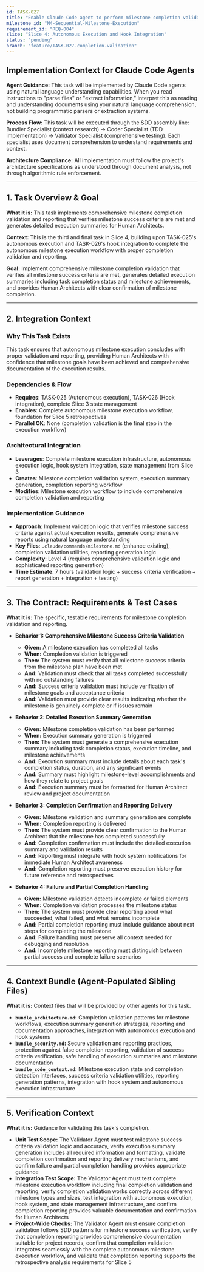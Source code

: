 ```yaml
---
id: TASK-027
title: "Enable Claude Code agent to perform milestone completion validation and reporting"
milestone_id: "M4-Sequential-Milestone-Execution"
requirement_id: "REQ-004"
slice: "Slice 4: Autonomous Execution and Hook Integration"
status: "pending"
branch: "feature/TASK-027-completion-validation"
---
```


## Implementation Context for Claude Code Agents

**Agent Guidance:** This task will be implemented by Claude Code agents using natural language understanding capabilities. When you read instructions to "parse files" or "extract information," interpret this as reading and understanding documents using your natural language comprehension, not building programmatic parsers or extraction systems.

**Process Flow:** This task will be executed through the SDD assembly line: Bundler Specialist (context research) → Coder Specialist (TDD implementation) → Validator Specialist (comprehensive testing). Each specialist uses document comprehension to understand requirements and context.

**Architecture Compliance:** All implementation must follow the project's architecture specifications as understood through document analysis, not through algorithmic rule enforcement.

---

## 1. Task Overview & Goal

**What it is:** This task implements comprehensive milestone completion validation and reporting that verifies milestone success criteria are met and generates detailed execution summaries for Human Architects.

**Context:** This is the third and final task in Slice 4, building upon TASK-025's autonomous execution and TASK-026's hook integration to complete the autonomous milestone execution workflow with proper completion validation and reporting.

**Goal:** Implement comprehensive milestone completion validation that verifies all milestone success criteria are met, generates detailed execution summaries including task completion status and milestone achievements, and provides Human Architects with clear confirmation of milestone completion.

---

## 2. Integration Context

### Why This Task Exists
This task ensures that autonomous milestone execution concludes with proper validation and reporting, providing Human Architects with confidence that milestone goals have been achieved and comprehensive documentation of the execution results.

### Dependencies & Flow
- **Requires**: TASK-025 (Autonomous execution), TASK-026 (Hook integration), complete Slice 3 state management
- **Enables**: Complete autonomous milestone execution workflow, foundation for Slice 5 retrospectives
- **Parallel OK**: None (completion validation is the final step in the execution workflow)

### Architectural Integration
- **Leverages**: Complete milestone execution infrastructure, autonomous execution logic, hook system integration, state management from Slice 3
- **Creates**: Milestone completion validation system, execution summary generation, completion reporting workflow
- **Modifies**: Milestone execution workflow to include comprehensive completion validation and reporting

### Implementation Guidance
- **Approach**: Implement validation logic that verifies milestone success criteria against actual execution results, generate comprehensive reports using natural language understanding
- **Key Files**: `.claude/commands/milestone.md` (enhance existing), completion validation utilities, reporting generation logic
- **Complexity**: Level 4 (requires comprehensive validation logic and sophisticated reporting generation)
- **Time Estimate**: 7 hours (validation logic + success criteria verification + report generation + integration + testing)

---

## 3. The Contract: Requirements & Test Cases

**What it is:** The specific, testable requirements for milestone completion validation and reporting.

* **Behavior 1: Comprehensive Milestone Success Criteria Validation**
  * **Given:** A milestone execution has completed all tasks
  * **When:** Completion validation is triggered
  * **Then:** The system must verify that all milestone success criteria from the milestone plan have been met
  * **And:** Validation must check that all tasks completed successfully with no outstanding failures
  * **And:** Success criteria validation must include verification of milestone goals and acceptance criteria
  * **And:** Validation must provide clear results indicating whether the milestone is genuinely complete or if issues remain

* **Behavior 2: Detailed Execution Summary Generation**
  * **Given:** Milestone completion validation has been performed
  * **When:** Execution summary generation is triggered
  * **Then:** The system must generate a comprehensive execution summary including task completion status, execution timeline, and milestone achievements
  * **And:** Execution summary must include details about each task's completion status, duration, and any significant events
  * **And:** Summary must highlight milestone-level accomplishments and how they relate to project goals
  * **And:** Execution summary must be formatted for Human Architect review and project documentation

* **Behavior 3: Completion Confirmation and Reporting Delivery**
  * **Given:** Milestone validation and summary generation are complete
  * **When:** Completion reporting is delivered
  * **Then:** The system must provide clear confirmation to the Human Architect that the milestone has completed successfully
  * **And:** Completion confirmation must include the detailed execution summary and validation results
  * **And:** Reporting must integrate with hook system notifications for immediate Human Architect awareness
  * **And:** Completion reporting must preserve execution history for future reference and retrospectives

* **Behavior 4: Failure and Partial Completion Handling**
  * **Given:** Milestone validation detects incomplete or failed elements
  * **When:** Completion validation processes the milestone status
  * **Then:** The system must provide clear reporting about what succeeded, what failed, and what remains incomplete
  * **And:** Partial completion reporting must include guidance about next steps for completing the milestone
  * **And:** Failure handling must preserve all context needed for debugging and resolution
  * **And:** Incomplete milestone reporting must distinguish between partial success and complete failure scenarios

---

## 4. Context Bundle (Agent-Populated Sibling Files)

**What it is:** Context files that will be provided by other agents for this task.

* **`bundle_architecture.md`:** Completion validation patterns for milestone workflows, execution summary generation strategies, reporting and documentation approaches, integration with autonomous execution and hook systems
* **`bundle_security.md`:** Secure validation and reporting practices, protection against false completion reporting, validation of success criteria verification, safe handling of execution summaries and milestone documentation
* **`bundle_code_context.md`:** Milestone execution state and completion detection interfaces, success criteria validation utilities, reporting generation patterns, integration with hook system and autonomous execution infrastructure

---

## 5. Verification Context

**What it is:** Guidance for validating this task's completion.

* **Unit Test Scope:** The Validator Agent must test milestone success criteria validation logic and accuracy, verify execution summary generation includes all required information and formatting, validate completion confirmation and reporting delivery mechanisms, and confirm failure and partial completion handling provides appropriate guidance
* **Integration Test Scope:** The Validator Agent must test complete milestone execution workflow including final completion validation and reporting, verify completion validation works correctly across different milestone types and sizes, test integration with autonomous execution, hook system, and state management infrastructure, and confirm completion reporting provides valuable documentation and confirmation for Human Architects
* **Project-Wide Checks:** The Validator Agent must ensure completion validation follows SDD patterns for milestone success verification, verify that completion reporting provides comprehensive documentation suitable for project records, confirm that completion validation integrates seamlessly with the complete autonomous milestone execution workflow, and validate that completion reporting supports the retrospective analysis requirements for Slice 5